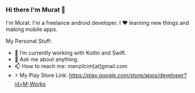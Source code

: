 ### Hi there I'm Murat 👋

I'm Murat. I'm a freelance android developer. I ❤ learning new things and making mobile apps.

My Personal Stuff:

- 🔭 I’m currently working with Kotlin and Swift.
- 💬 Ask me about anything.
- 📫 How to reach me: menzilcim[at]gmail.com
- ⚡ My Play Store Link: https://play.google.com/store/apps/developer?id=M-Works

